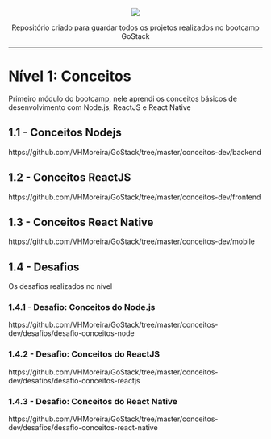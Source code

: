 <p align="center">
  <img src="https://camo.githubusercontent.com/8c13dc2618dbd7f76d1d574350b98fdee1335ce5/68747470733a2f2f726f636b6574736561742d63646e2e73332d73612d656173742d312e616d617a6f6e6177732e636f6d2f626f6f7463616d702d6865616465722e706e67">
</p>
<p align="center">
  Repositório criado para guardar todos os projetos realizados no bootcamp GoStack
</p>
<hr/>
<h1>Nível 1: Conceitos</h1>
Primeiro módulo do bootcamp, nele aprendi os conceitos básicos de desenvolvimento com Node.js, ReactJS e React Native
<h2>1.1 - Conceitos Nodejs</h2>
https://github.com/VHMoreira/GoStack/tree/master/conceitos-dev/backend
<h2>1.2 - Conceitos ReactJS</h2>
https://github.com/VHMoreira/GoStack/tree/master/conceitos-dev/frontend
<h2>1.3 - Conceitos React Native</h2>
https://github.com/VHMoreira/GoStack/tree/master/conceitos-dev/mobile
<h2>1.4 - Desafios</h2>
Os desafios realizados no nível
<h3>1.4.1 - Desafio: Conceitos do Node.js</h3>
https://github.com/VHMoreira/GoStack/tree/master/conceitos-dev/desafios/desafio-conceitos-node
<h3>1.4.2 - Desafio: Conceitos do ReactJS</h3>
https://github.com/VHMoreira/GoStack/tree/master/conceitos-dev/desafios/desafio-conceitos-reactjs
<h3>1.4.3 - Desafio: Conceitos do React Native</h3>
https://github.com/VHMoreira/GoStack/tree/master/conceitos-dev/desafios/desafio-conceitos-react-native

